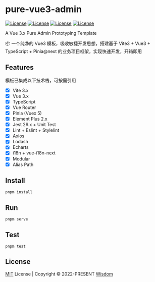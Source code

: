 # pure-vue3-admin

[![License](https://img.shields.io/github/license/pdsuwwz/pure-vue3-admin?color=ffd932)](https://github.com/pdsuwwz/pure-vue3-admin/blob/main/LICENSE)
[![License](https://img.shields.io/github/package-json/dependency-version/pdsuwwz/pure-vue3-admin/element-plus)](https://github.com/pdsuwwz/pure-vue3-admin)
[![License](https://img.shields.io/github/package-json/dependency-version/pdsuwwz/pure-vue3-admin/vue?color=ffd932)](https://github.com/pdsuwwz/pure-vue3-admin)
[![License](https://img.shields.io/github/package-json/dependency-version/pdsuwwz/pure-vue3-admin/dev/vite?color=ffd932)](https://github.com/pdsuwwz/pure-vue3-admin)

A Vue 3.x Pure Admin Prototyping Template

📦 一个纯净的 Vue3 模板，吸收敏捷开发思想，搭建基于 Vite3 + Vue3 + TypeScript + Pinia@next 的业务项目框架，实现快速开发，开箱即用

## Features

模板已集成以下技术栈，可按需引用

- [x] Vite 3.x
- [x] Vue 3.x
- [x] TypeScript
- [x] Vue Router
- [x] Pinia (Vuex 5)
- [x] Element Plus 2.x
- [x] Jest 29.x + Unit Test
- [x] Lint + Eslint + Stylelint
- [x] Axios
- [x] Lodash
- [x] Echarts
- [x] i18n + vue-i18n-next
- [x] Modular
- [x] Alias Path

## Install

```
pnpm install
```


## Run

```
pnpm serve
```

## Test

```
pnpm test
```

## License

[MIT](./LICENSE) License | Copyright © 2022-PRESENT [Wisdom](https://github.com/pdsuwwz)
